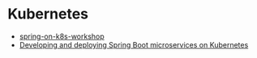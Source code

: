 # Kubernetes

* [spring-on-k8s-workshop](https://hackmd.io/@ryanjbaxter/spring-on-k8s-workshop)
* [Developing and deploying Spring Boot microservices on Kubernetes](https://learnk8s.io/spring-boot-kubernetes-guide)